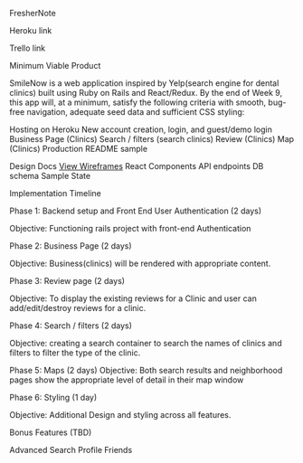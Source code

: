 FresherNote

Heroku link

Trello link

Minimum Viable Product

SmileNow is a web application inspired by Yelp(search engine for dental clinics) built using Ruby on Rails and React/Redux. By the end of Week 9, this app will, at a minimum, satisfy the following criteria with smooth, bug-free navigation, adequate seed data and sufficient CSS styling:

 Hosting on Heroku
 New account creation, login, and guest/demo login
 Business Page (Clinics)
 Search / filters (search clinics)
 Review (Clinics)
 Map (Clinics)
 Production README sample


Design Docs
[View Wireframes](docs/wireframes)
React Components
API endpoints
DB schema
Sample State


Implementation Timeline

Phase 1: Backend setup and Front End User Authentication (2 days)

Objective: Functioning rails project with front-end Authentication

Phase 2: Business Page (2 days)

Objective: Business(clinics) will be rendered with appropriate content.

Phase 3: Review page (2 days)

Objective: To display the existing reviews for a Clinic and user can add/edit/destroy reviews for a clinic.

Phase 4: Search / filters (2 days)

Objective: creating a search container to search the names of clinics and filters to filter the type of the clinic.


Phase 5: Maps (2 days)
Objective: Both search results and neighborhood pages show the appropriate
level of detail in their map window


Phase 6: Styling  (1 day)

Objective: Additional Design and styling across all features.

Bonus Features (TBD)

 Advanced Search
 Profile
 Friends
